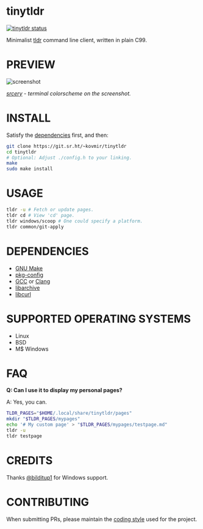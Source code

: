 # tinytldr

[![tinytldr status](https://builds.sr.ht/~kovmir/tinytldr.svg)](https://builds.sr.ht/~kovmir/tinytldr?)

Minimalist [tldr][1] command line client, written in plain C99.

# PREVIEW

![screenshot](screenshot.png)

*[srcery][2] - terminal colorscheme on the screenshot.*

# INSTALL

Satisfy the [dependencies](#dependencies) first, and then:

```bash
git clone https://git.sr.ht/~kovmir/tinytldr
cd tinytldr
# Optional: Adjust ./config.h to your linking.
make
sudo make install
```

# USAGE

```bash
tldr -u # Fetch or update pages.
tldr cd # View 'cd' page.
tldr windows/scoop # One could specify a platform.
tldr common/git-apply
```

# DEPENDENCIES

* [GNU Make][4]
* [pkg-config][5]
* [GCC][6] or [Clang][7]
* [libarchive][8]
* [libcurl][9]

# SUPPORTED OPERATING SYSTEMS

* Linux
* BSD
* M$ Windows

# FAQ

**Q: Can I use it to display my personal pages?**

A: Yes, you can.

```bash
TLDR_PAGES="$HOME/.local/share/tinytldr/pages"
mkdir "$TLDR_PAGES/mypages"
echo '# My custom page' > "$TLDR_PAGES/mypages/testpage.md"
tldr -u
tldr testpage
```

# CREDITS

Thanks [@bilditup1](https://github.com/bilditup1) for Windows support.

# CONTRIBUTING

When submitting PRs, please maintain the [coding style][11] used for the
project.

[1]: https://tldr.sh/
[2]: https://srcery.sh/
[4]: https://www.gnu.org/software/make/
[5]: https://gitlab.freedesktop.org/pkg-config/pkg-config
[6]: https://gcc.gnu.org/
[7]: https://clang.llvm.org/
[8]: https://www.libarchive.org/
[9]: https://curl.se/libcurl/
[11]: https://suckless.org/coding_style/
